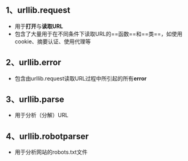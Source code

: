 ## 1、urllib.request  
- 用于**打开**与**读取URL**
- 包含了大量用于在不同条件下读取URL的==函数==和==类==，如使用cookie、摘要认证、使用代理等

## 2、urllib.error
- 包含由urllib.request读取URL过程中所引起的所有**error**

## 3、urllib.parse
- 用于分析（分解）URL

## 4、urllib.robotparser
- 用于分析网站的robots.txt文件